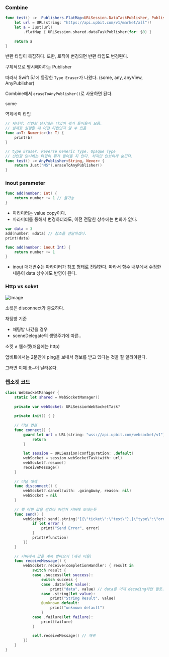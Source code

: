 ### Combine

```swift
func test() ->  Publishers.FlatMap<URLSession.DataTaskPublisher, Publishers.SetFailureType<Just<URL>, URLSession.DataTaskPublisher.Failure>> {
    let url = URL(string: "https://api.upbit.com/v1/market/all")!
    let a = Just(url)
        .flatMap { URLSession.shared.dataTaskPublisher(for: $0) }
    
    return a
}
```

반환 타입이 복잡하다. 또한, 로직이 변경되면 반환 타입도 변경된다.

구체적으로 명시해야하는 Publisher

따라서 Swift 5.1에 등장한 `Type Eraser`가 나왔다. (some, any, anyView, AnyPublisher)

Combine에서 `eraseToAnyPublisher()`로 사용하면 된다.

some

역제네릭 타입

```swift
// 제네릭: 선언할 당시에는 타입이 뭐가 들어올지 모름.
// 실제로 실행할 때 어떤 타입인지 알 수 있음
func a<T: Numeric>(b: T) {
    print(b)
}
```

```swift
// type Eraser. Reverse Generic Type. Opaque Type
// 선언할 당시에는 타입이 뭐가 들어올 지 안다. 하지만 안보이게 숨긴다.
func test() -> AnyPublisher<String, Never> {
    return Just("MS").eraseToAnyPublisher()
}
```

### inout parameter

```swift
func add(number: Int) {
    return number += 1 // 불가능
}
```

- 파라미터는 value copy이다.
- 파라미터를 통해서 변경하더라도, 이전 전달한 상수에는 변화가 없다.

```swift
var data = 3
add(number: &data) // 참조를 전달하겠다.
print(data)
```

```swift
func add(number: inout Int) {
    return number += 1
}
```

- inout 매개변수는 파라미터가 참조 형태로 전달한다. 따라서 함수 내부에서 수정한 내용이 data 상수에도 반영이 된다.

### Http vs soket

![Image](https://github.com/user-attachments/assets/be2e2008-297c-4c01-99a3-b4fcc727393a)

소켓은 disconnect가 중요하다.

채팅방 기준

- 채팅방 나갔을 경우
- sceneDelegate의 생명주기에 따른..

소켓 ≠ 웹소켓(처음에는 http)

업비트에서는 2분안에 ping을 보내서 정보를 받고 있다는 것을 잘 알려야한다.

그러면 이제 퐁~이 날라온다.

### 웹소켓 코드

```swift
class WebSocketManager {
    static let shared = WebSocketManager()
    
    private var webSocket: URLSessionWebSocketTask?
    
    private init() { }
    
    // 터널 연결
    func connect() {
        guard let url = URL(string: "wss://api.upbit.com/websocket/v1") else {
            return
        }
        
        let session = URLSession(configuration: .default)
        webSocket = session.webSocketTask(with: url)
        webSocket?.resume()
        receiveMessage()
    }
    
    // 터널 해제
    func disconnect() {
        webSocket?.cancel(with: .goingAway, reason: nil)
        webSocket = nil
    }
    
    // 뭐 어떤 값을 받겠다 이런거 서버에 보내는듯
    func send() {
        webSocket?.send(.string("[{\"ticket\":\"test\"},{\"type\":\"orderbook\",\"codes\":[\"KRW-BTC\"]}]"), completionHandler: { error in
            if let error {
                print("Send Error", error)
            }
            print(#function)
        })
    }
    
    // 서버에서 값을 계속 받아오기 (재귀 이용)
    func receiveMessage() {
        webSocket?.receive(completionHandler: { result in
            switch result {
            case .success(let success):
                switch success {
                case .data(let value):
                    print("data", value) // data를 이제 decoding하면 될듯.
                case .string(let value):
                    print("String Result", value)
                @unknown default:
                    print("unknown default")
                }
            case .failure(let failure):
                print(failure)
            }
            
            self.receiveMessage() // 재귀
        })
    }
}

```
